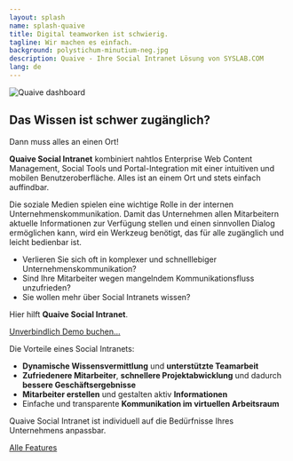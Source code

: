 ```yaml
---
layout: splash
name: splash-quaive
title: Digital teamworken ist schwierig.
tagline: Wir machen es einfach.
background: polystichum-minutium-neg.jpg
description: Quaive - Ihre Social Intranet Lösung von SYSLAB.COM
lang: de
---
```



![Quaive dashboard](/media/quaive-screenshots/quaive-dashboard.jpg)


## Das Wissen ist schwer zugänglich?

<p class="ankeiler byline">Dann muss alles an einen Ort!</p>

**Quaive Social Intranet** kombiniert nahtlos Enterprise Web Content Management, Social Tools und Portal-Integration mit einer intuitiven und mobilen Benutzeroberfläche. Alles ist an einem Ort und stets einfach auffindbar.


Die soziale Medien spielen eine wichtige Rolle in der internen Unternehmenskommunikation. Damit das Unternehmen allen Mitarbeitern aktuelle Informationen zur Verfügung stellen und einen sinnvollen Dialog ermöglichen kann, wird ein Werkzeug benötigt, das für alle zugänglich und leicht bedienbar ist. 

- Verlieren Sie sich oft in komplexer und schnelllebiger Unternehmenskommunikation?
- Sind Ihre Mitarbeiter wegen mangelndem Kommunikationsfluss unzufrieden? 
- Sie wollen mehr über Social Intranets wissen?

Hier hilft **Quaive Social Intranet**.

<a href="mailto:info@syslab.com?subject=Social Intranet Demo" class="pat-button cta icon-mail">Unverbindlich Demo buchen…</a>


Die Vorteile eines Social Intranets:

- **Dynamische Wissensvermittlung** und **unterstützte Teamarbeit**
- **Zufriedenere Mitarbeiter**, **schnellere Projektabwicklung** und dadurch **bessere Geschäftsergebnisse**
- **Mitarbeiter erstellen** und gestalten aktiv **Informationen**
- Einfache und transparente **Kommunikation im virtuellen Arbeitsraum**

Quaive Social Intranet ist individuell auf die Bedürfnisse Ihres Unternehmens anpassbar.

<a href="/startseite/#intranet-solutions" class="pat-button cta icon-info-circle">Alle Features</a>

